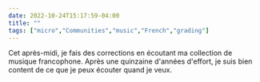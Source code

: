 ---date: 2022-10-24T15:17:59-04:00title: ""tags: ["micro","Communities","music","French","grading"]---Cet après-midi, je fais des corrections en écoutant ma collection de musique francophone. Après une quinzaine d'années d'effort, je suis bien content de ce que je peux écouter quand je veux.